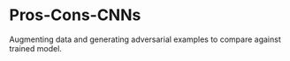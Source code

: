 # Pros-Cons-CNNs
Augmenting data and generating adversarial examples to compare against trained model.
